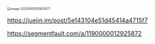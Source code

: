 <img src="/Users/shuwenjun/Library/Application Support/typora-user-images/image-20200505151653577.png" alt="image-20200505151653577" style="zoom:50%;" />



https://juejin.im/post/5e143104e51d45414a4715f7

https://segmentfault.com/a/1190000012925872

